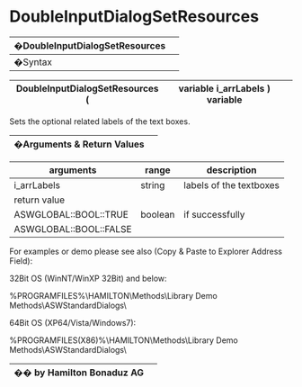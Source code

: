 # DoubleInputDialogSetResources

| �DoubleInputDialogSetResources |   |
| ------------------------------ | - |
| �Syntax                        |   |

| DoubleInputDialogSetResources ( | variable i\_arrLabels ) variable |   |
| ------------------------------- | -------------------------------- | - |

Sets the optional related labels of the text boxes.

| �Arguments & Return Values |   |
| -------------------------- | - |

| arguments              | range   | description             |
| ---------------------- | ------- | ----------------------- |
| i\_arrLabels           | string  | labels of the textboxes |
| return value           |         |                         |
| ASWGLOBAL::BOOL::TRUE  | boolean | if successfully         |
| ASWGLOBAL::BOOL::FALSE |         |                         |

For examples or demo please see also (Copy & Paste to Explorer Address Field):

32Bit OS (WinNT/WinXP 32Bit) and below:

%PROGRAMFILES%\HAMILTON\Methods\Library Demo Methods\ASWStandardDialogs\\

64Bit OS (XP64/Vista/Windows7):

%PROGRAMFILES(X86)%\HAMILTON\Methods\Library Demo Methods\ASWStandardDialogs\\

| �� by Hamilton Bonaduz AG |   |
| ------------------------- | - |
